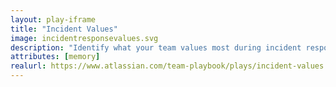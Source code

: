 ```yaml
---
layout: play-iframe
title: "Incident Values"
image: incidentresponsevalues.svg
description: "Identify what your team values most during incident response and create a plan to live those values consistently."
attributes: [memory]
realurl: https://www.atlassian.com/team-playbook/plays/incident-values 
---
```

